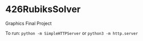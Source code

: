 # 426RubiksSolver
Graphics Final Project

To run:
`python -m SimpleHTTPServer`
or
`python3 -m http.server`